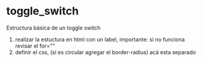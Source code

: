 # toggle_switch
Estructura básica de un toggle switch

1. realizar la estuctura en html con un label, importante: si no funciona revisar el for=""
2. definir el css, (si es circular agregar el border-radius) acá esta separado
